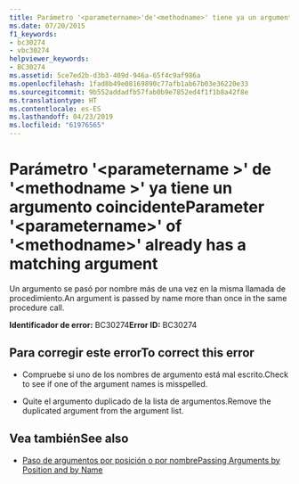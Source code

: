 ```yaml
---
title: Parámetro '<parametername>'de'<methodname>' tiene ya un argumento coincidente
ms.date: 07/20/2015
f1_keywords:
- bc30274
- vbc30274
helpviewer_keywords:
- BC30274
ms.assetid: 5ce7ed2b-d3b3-409d-946a-65f4c9af986a
ms.openlocfilehash: 1fad8b49e08169890c77afb1ab67b03e36220e33
ms.sourcegitcommit: 9b552addadfb57fab0b9e7852ed4f1f1b8a42f8e
ms.translationtype: HT
ms.contentlocale: es-ES
ms.lasthandoff: 04/23/2019
ms.locfileid: "61976565"
---
```

# <a name="parameter-parametername-of-methodname-already-has-a-matching-argument"></a><span data-ttu-id="1b251-102">Parámetro '\<parametername >' de '\<methodname >' ya tiene un argumento coincidente</span><span class="sxs-lookup"><span data-stu-id="1b251-102">Parameter '\<parametername>' of '\<methodname>' already has a matching argument</span></span>
<span data-ttu-id="1b251-103">Un argumento se pasó por nombre más de una vez en la misma llamada de procedimiento.</span><span class="sxs-lookup"><span data-stu-id="1b251-103">An argument is passed by name more than once in the same procedure call.</span></span>  
  
 <span data-ttu-id="1b251-104">**Identificador de error:** BC30274</span><span class="sxs-lookup"><span data-stu-id="1b251-104">**Error ID:** BC30274</span></span>  
  
## <a name="to-correct-this-error"></a><span data-ttu-id="1b251-105">Para corregir este error</span><span class="sxs-lookup"><span data-stu-id="1b251-105">To correct this error</span></span>  
  
- <span data-ttu-id="1b251-106">Compruebe si uno de los nombres de argumento está mal escrito.</span><span class="sxs-lookup"><span data-stu-id="1b251-106">Check to see if one of the argument names is misspelled.</span></span>  
  
- <span data-ttu-id="1b251-107">Quite el argumento duplicado de la lista de argumentos.</span><span class="sxs-lookup"><span data-stu-id="1b251-107">Remove the duplicated argument from the argument list.</span></span>  
  
## <a name="see-also"></a><span data-ttu-id="1b251-108">Vea también</span><span class="sxs-lookup"><span data-stu-id="1b251-108">See also</span></span>

- [<span data-ttu-id="1b251-109">Paso de argumentos por posición o por nombre</span><span class="sxs-lookup"><span data-stu-id="1b251-109">Passing Arguments by Position and by Name</span></span>](../../visual-basic/programming-guide/language-features/procedures/passing-arguments-by-position-and-by-name.md)
